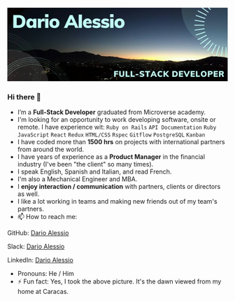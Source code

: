 ![](DarioAlessio.png)
### Hi there 👋

- I’m a **Full-Stack Developer** graduated from Microverse academy.
- I'm looking for an opportunity to work developing software, onsite or remote.
I have experience wit: `Ruby on Rails` `API Documentation` `Ruby` `JavaScript` `React` `Redux` `HTML/CSS` `Rspec` `Gitflow` `PostgreSQL` `Kanban`
- I have coded more than **1500 hrs** on projects with international partners from around the world.
- I have years of experience as a **Product Manager** in the financial industry (I've been "the client" so many times). 
- I speak English, Spanish and Italian, and read French.
- I'm also a Mechanical Engineer and MBA.
- I **enjoy interaction / communication** with partners, clients or directors as well.
- I like a lot working in teams and making new friends out of my team's partners.
- 📫 How to reach me: 

GitHub: [Dario Alessio](https://github.com/DarioAlessioR)

Slack: [Dario Alessio](https://microverse-students.slack.com/team/U039GCFRK9B)

LinkedIn: [Dario Alessio](https://www.linkedin.com/in/dario-alessio-3a3b7911b)

- Pronouns: He / Him
- ⚡ Fun fact: Yes, I took the above picture. It's the dawn viewed from my home at Caracas.

